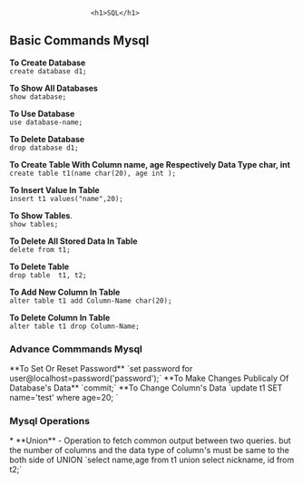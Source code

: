 
						<h1>SQL</h1>


<h2>Basic Commands Mysql</h2>

 **To Create Database**   
 `create database d1;`	
   
 **To Show All Databases**     
  `show database;`	

 **To Use Database**   
 `use database-name;`   

 **To Delete Database**  
 `drop database d1;`
	
 **To Create Table With Column name, age Respectively Data Type char, int**	         
  `create table t1(name char(20), age int );` 

 **To Insert Value In Table**           
  `insert t1 values("name",20);` 	
  
 **To Show Tables**.      
  `show tables;`	

 **To Delete All Stored Data In Table**	                                                                                	                      
  `delete from t1;`   

 **To Delete Table**               
   `drop table  t1, t2;`	

 **To Add New Column In Table**             
   `alter table t1 add Column-Name char(20);`

 **To Delete Column In Table**	             	   
   `alter table t1 drop Column-Name;`		


<h3>Advance Commmands Mysql</h3>
 **To Set Or Reset Password**
 `set password for user@localhost=password('password');` 
 **To Make Changes Publicaly Of Database's Data**
 `commit;`	
 **To Change Column's Data					
 `update t1 SET name='test' where age=20;              `

<h3>Mysql Operations</h3>
* **Union** - Operation to fetch common output between two queries. but the number of columns and the data type of column's must be same to the both side of UNION
  `select name,age from t1 union select nickname, id from t2;`






   




					
